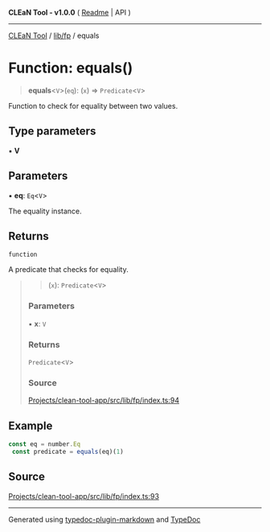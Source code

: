 **CLEaN Tool - v1.0.0** ( [Readme](../../../README.md) \| API )

***

[CLEaN Tool](../../../modules.md) / [lib/fp](../README.md) / equals

# Function: equals()

> **equals**\<`V`\>(`eq`): (`x`) => `Predicate`\<`V`\>

Function to check for equality between two values.

## Type parameters

▪ **V**

## Parameters

▪ **eq**: `Eq`\<`V`\>

The equality instance.

## Returns

`function`

A predicate that checks for equality.

> > (`x`): `Predicate`\<`V`\>
>
> ### Parameters
>
> ▪ **x**: `V`
>
> ### Returns
>
> `Predicate`\<`V`\>
>
> ### Source
>
> [Projects/clean-tool-app/src/lib/fp/index.ts:94](https://github.com/yuckyh/clean-tool-app/)
>

## Example

```ts
const eq = number.Eq
 const predicate = equals(eq)(1)
```

## Source

[Projects/clean-tool-app/src/lib/fp/index.ts:93](https://github.com/yuckyh/clean-tool-app/)

***

Generated using [typedoc-plugin-markdown](https://www.npmjs.com/package/typedoc-plugin-markdown) and [TypeDoc](https://typedoc.org/)
